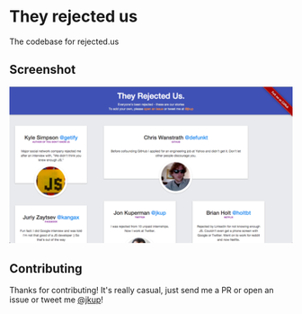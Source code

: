 # They rejected us

The codebase for rejected.us

## Screenshot

![Rejected.us Screenshot](/public/img/screenshot.png)

## Contributing

Thanks for contributing! It's really casual, just send me a PR or open an issue or tweet me [@jkup](https://twitter.com/jkup)!
